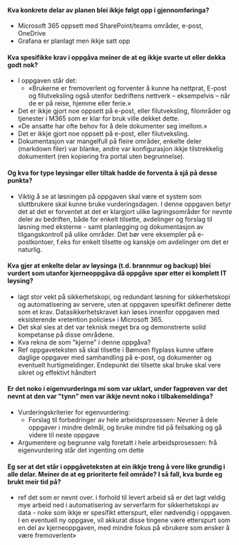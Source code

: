 ####  Kva konkrete delar av planen blei ikkje følgt opp i gjennomføringa?
* Microsoft 365 oppsett med SharePoint/teams områder, e-post, OneDrive
*  Grafana er planlagt men ikkje satt opp
#### Kva spesifikke krav i oppgåva meiner de at eg ikkje svarte ut eller dekka godt nok?
* I oppgaven står det:
    * «Brukerne er fremoverlent og forventer å kunne ha nettprat, E-post og filutveksling også utenfor bedriftens nettverk – eksempelvis – når de er på reise, hjemme eller ferie.»
* Det er ikkje gjort noe oppsett på e-post, eller filutveksling, filområder og tjenester i M365 som er klar for bruk ville dekket dette.
* «De ansatte har ofte behov for å dele dokumenter seg imellom.»
* Det er ikkje gjort noe oppsett på e-post, eller filutveksling.
* Dokumentasjon var mangelfull på fleire områder, enkelte deler (markdown filer) var blanke, andre var konfigurasjon  ikkje tilstrekkelig dokumentert (ren kopiering fra portal uten begrunnelse).
#### Og kva for type løysingar eller tiltak hadde de forventa å sjå på desse punkta?
* Viktig å se at løsningen på oppgaven skal være et system som sluttbrukere skal kunne bruke vurderingsdagen. I denne oppgaven betyr det at det er forventet at det er klargjort ulike lagringsområder for nevnte deler av bedriften, både for enkelt tilsette, avdelinger og forslag til løsning med eksterne - samt planlegging og dokumentasjon av tilgangskontroll på ulike områder. Det bør vere eksempler på e-postkontoer, f.eks for enkelt tilsette og kanskje om avdelinger om det er naturlig. 
#### Kva gjer at enkelte delar av løysinga (t.d. brannmur og backup) blei vurdert som utanfor kjerneoppgåva då oppgåve spør etter ei komplett IT løysing?
* lagt stor vekt på sikkerhetskopi, og redundant løsning for sikkerhetskopi og automatisering av servere, uten at oppgaven spesifikt definerer dette som et krav. Datasikkerhetskravet kan løses innenfor oppgaven med eksisterende «retention policies» i Microsoft 365. 
* Det skal sies at det var teknisk meget bra og demonstrerte solid kompetanse på disse områdene.
* Kva rekna de som "kjerne" i denne oppgåva?
* Ref oppgaveteksten så skal tilsette i Bømoen flyplass kunne utføre daglige oppgaver med samhandling på e-post, og dokumenter og eventuelt hurtigmeldinger. Endepunkt dei tilsette skal bruke skal vere sikret og effektivt håndtert
#### Er det noko i eigenvurderinga mi som var uklart, under fagprøven var det nevnt at den var "tynn" men var ikkje nevnt noko i tilbakemeldinga?
* Vurderingskriterier for egenvurdering: 
    * Forslag til forbedringer av hele arbeidsprosessen: Nevner å dele oppgaver i mindre delmål, og bruke mindre tid på feilsøking og gå videre til neste oppgave
* Argumentere og begrunne valg foretatt i hele arbeidsprosessen: frå eigenvurdering står det ingenting om dette
#### Eg ser at det står i oppgåveteksten at ein ikkje treng å vere like grundig i alle delar. Meiner de at eg prioriterte feil område? I så fall, kva burde eg brukt meir tid på?
* ref det som er nevnt over. i forhold til levert arbeid så er det lagt veldig mye arbeid ned i automatisering av serverfarm for sikkerhetskopi av data - noke som ikkje er spesifikt etterspurt, eller nødvendig i oppgaven. I en eventuell ny oppgave, vil akkurat disse tingene være etterspurt som en del av kjerneoppgaven, med mindre fokus på «brukere som ønsker å være fremoverlent»